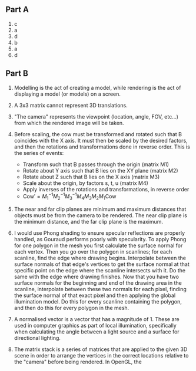 ## Part A
1. c 
2. a
3. d
4. b
5. a
6. d

## Part B
1. Modelling is the act of creating a model, while rendering is the act of displaying a model (or models) on a screen.
2. A 3x3 matrix cannot represent 3D translations.
3. "The camera" represents the viewpoint (location, angle, FOV, etc...) from which the rendered image will be taken.
4. Before scaling, the cow must be transformed and rotated such that B coincides with the X axis. It must then be scaled by the desired factors, and then the rotations and transformations done in reverse order. This is the series of events:
	- Transform such that B passes through the origin (matrix M1)
	- Rotate about Y axis such that B lies on the XY plane (matrix M2)
	- Rotate about Z such that B lies on the X axis (matrix M3)
	- Scale about the origin, by factors s, t, u (matrix M4)
	- Apply inverses of the rotations and transformations, in reverse order
	- $\text{Cow}' = M_1^{-1}M_2^{-1}M_3^{-1}M_4M_3M_2M_1\text{Cow}$

5. The near and far clip planes are minimum and maximum distances that objects must be from the camera to be rendered. The near clip plane is the minimum distance, and the far clip plane is the maximum.
6. I would use Phong shading to ensure specular reflections are properly handled, as Gouraud performs poorly with specularity. To apply Phong for one polygon in the mesh you first calculate the surface normal for each vertex. Then you go over the polygon in scanlines; for each scanline, find the edge where drawing begins. Interpolate between the surface normals of that edge's vertices to get the surface normal at that specific point on the edge where the scanline intersects with it. Do the same with the edge where drawing finishes. Now that you have two surface normals for the beginning and end of the drawing area in the scanline, interpolate between these two normals for each pixel, finding the surface normal of that exact pixel and then applying the global illumination model. Do this for every scanline containing the polygon, and then do this for every polygon in the mesh.
7. A normalised vector is a vector that has a magnitude of 1. These are used in computer graphics as part of local illumination, specifically when calculating the angle between a light source and a surface for directional lighting.
8. The matrix stack is a series of matrices that are applied to the given 3D scene in order to arrange the vertices in the correct locations relative to the "camera" before being rendered. In OpenGL, the 